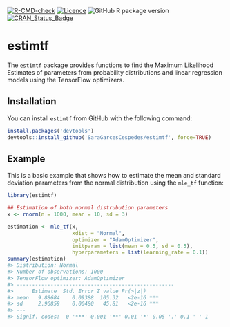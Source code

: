
<!-- README.md is generated from README.Rmd. Please edit that file -->

<!-- badges: start -->

[![R-CMD-check](https://github.com/SaraGarcesCespedes/estimtf/workflows/R-CMD-check/badge.svg)](https://github.com/SaraGarcesCespedes/estimtf/actions)
[![Licence](https://img.shields.io/badge/licence-GPL--3-blue.svg)](https://www.gnu.org/licenses/gpl-3.0.en.html)
![GitHub R package
version](https://img.shields.io/github/r-package/v/SaraGarcesCespedes/estimtf)
[![CRAN\_Status\_Badge](https://www.r-pkg.org/badges/version/estimtf)](https://cran.r-project.org/package=estimtf)
<!-- [![Travis build status](https://travis-ci.com/SaraGarcesCespedes/estimtf.svg?branch=master)](https://travis-ci.com/SaraGarcesCespedes/estimtf) -->
<!-- badges: end -->

# estimtf

The `estimtf` package provides functions to find the Maximum Likelihood
Estimates of parameters from probability distributions and linear
regression models using the TensorFlow optimizers.

## Installation

You can install `estimtf` from GitHub with the following command:

``` r
install.packages('devtools')
devtools::install_github('SaraGarcesCespedes/estimtf', force=TRUE) 
```

## Example

This is a basic example that shows how to estimate the mean and standard
deviation parameters from the normal distribution using the `mle_tf`
function:

``` r
library(estimtf)

## Estimation of both normal distrubution parameters
x <- rnorm(n = 1000, mean = 10, sd = 3)

estimation <- mle_tf(x, 
                     xdist = "Normal", 
                     optimizer = "AdamOptimizer",
                     initparam = list(mean = 0.5, sd = 0.5),
                     hyperparameters = list(learning_rate = 0.1))
summary(estimation)
#> Distribution: Normal 
#> Number of observations: 1000 
#> TensorFlow optimizer: AdamOptimizer 
#> ---------------------------------------------------
#>      Estimate  Std. Error Z value Pr(>|z|)    
#> mean   9.88684    0.09388  105.32   <2e-16 ***
#> sd     2.96859    0.06480   45.81   <2e-16 ***
#> ---
#> Signif. codes:  0 '***' 0.001 '**' 0.01 '*' 0.05 '.' 0.1 ' ' 1
```
